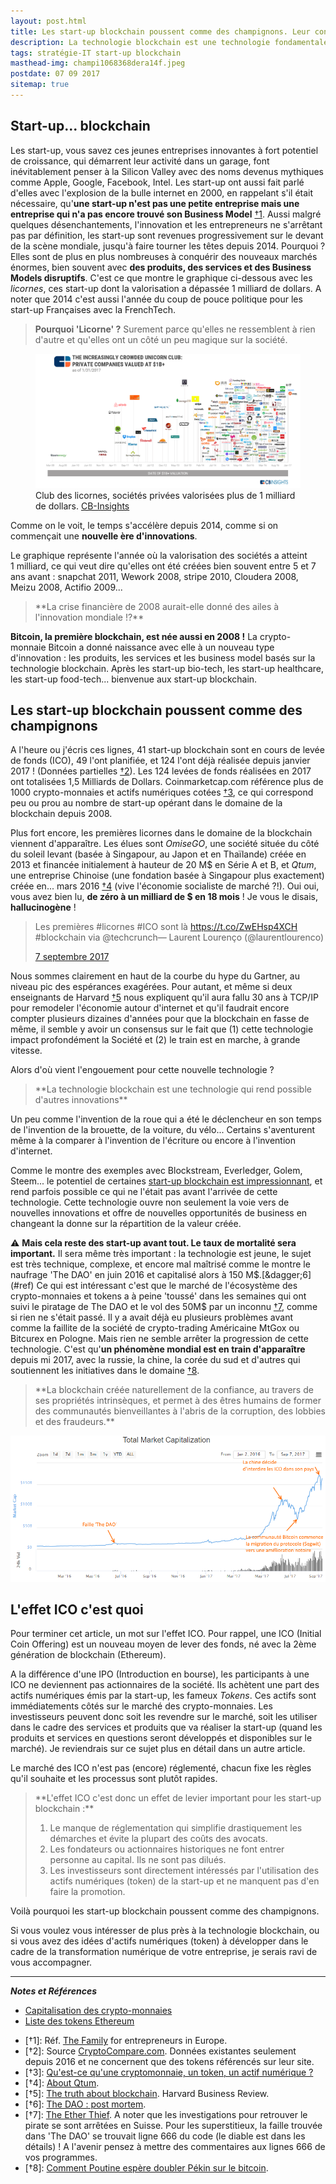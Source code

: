 ```yaml
---
layout: post.html
title: Les start-up blockchain poussent comme des champignons. Leur consommation peut être mortelle... ou hallucinogène. Effet ICO garanti ! 
description: La technologie blockchain est une technologie fondamentale sur laquelle repose d'autres innovations. Certains la compare à l'invention de l'écriture ou encore à l'invention d'internet. La blockchain créée naturellement de la confiance, au travers de ses propriétés intrinsèques, et permet à des êtres humains de former des communautés bienveillantes à l'abris de la corruption, des lobbies et des fraudeurs, c'est pourquoi vous devriez déjà intégrer des initiatives blockchain dans vos projets de transformation numérique. En tout cas la marché n'attend pas.
tags: stratégie-IT start-up blockchain
masthead-img: champi1068368dera14f.jpeg
postdate: 07 09 2017
sitemap: true
---
```


## Start-up... blockchain

Les start-up, vous savez ces jeunes entreprises innovantes à fort potentiel de croissance, qui démarrent leur activité dans un garage, font inévitablement penser à la Silicon Valley avec des noms devenus mythiques comme Apple, Google, Facebook, Intel. Les start-up ont aussi fait parlé d'elles avec l'explosion de la bulle internet en 2000, en rappelant s'il était nécessaire, qu'**une start-up n'est pas une petite entreprise mais une entreprise qui n'a pas encore trouvé son Business Model** [&dagger;1](#ref). Aussi malgré quelques désenchantements, l'innovation et les entrepreneurs ne s'arrêtant pas par définition, les start-up sont revenues progressivement sur le devant de la scène mondiale, jusqu'à faire tourner les têtes depuis 2014. Pourquoi ? Elles sont de plus en plus nombreuses à conquérir des nouveaux marchés énormes, bien souvent avec **des produits, des services et des Business Models disruptifs**. C'est ce que montre le graphique ci-dessous avec les _licornes_, ces start-up dont la valorisation a dépassée 1 milliard de dollars. A noter que 2014 c'est aussi l'année du coup de pouce politique pour les start-up Françaises avec la FrenchTech.

> **Pourquoi 'Licorne' ?** Surement parce qu'elles ne ressemblent à rien d'autre et qu'elles ont un côté un peu magique sur la société.

<figure class="figure"><img src="/assets/noindex/crowded-club-draft-2.png" alt="cb-insight-unicone" class="figure-img img-fluid">
<figcaption class="figure-caption text-center">Club des licornes, sociétés privées valorisées plus de 1 milliard de dollars. <a href="https://www.cbinsights.com/research/increasingly-crowded-unicorn-club/">CB-Insights</a>
</figcaption></figure>

Comme on le voit, le temps s'accélère depuis 2014, comme si on commençait une **nouvelle ère d'innovations**.

Le graphique représente l'année où la valorisation des sociétés a atteint 1&nbsp;milliard, ce qui veut dire qu'elles ont été créées bien souvent entre 5 et 7 ans avant : snapchat 2011, Wework 2008, stripe 2010, Cloudera 2008, Meizu 2008, Actifio 2009...

<blockquote class="quote-info">**La crise financière de 2008 aurait-elle donné des ailes à l'innovation mondiale !?**
</blockquote>

**Bitcoin, la première blockchain, est née aussi en 2008 !** La crypto-monnaie Bitcoin a donné naissance avec elle à un nouveau type d'innovation : les produits, les services et les business model basés sur la technologie blockchain. Après les start-up bio-tech, les start-up healthcare, les start-up food-tech... bienvenue aux start-up blockchain.

## Les start-up blockchain poussent comme des champignons

A l'heure ou j'écris ces lignes, 41 start-up blockchain sont en cours de levée de fonds (ICO), 49 l'ont planifiée, et 124 l'ont déjà réalisée depuis janvier 2017 ! (Données partielles [&dagger;2](#ref)). Les 124 levées de fonds réalisées en 2017 ont totalisées 1,5 Milliards de Dollars. Coinmarketcap.com référence plus de 1000 crypto-monnaies et actifs numériques cotées [&dagger;3](#ref), ce qui correspond peu ou prou au nombre de start-up opérant dans le domaine de la blockchain depuis 2008.

Plus fort encore, les premières licornes dans le domaine de la blockchain viennent d'apparaître. Les élues sont _OmiseGO_, une société située du côté du soleil levant (basée à Singapour, au Japon et en Thaïlande) créée en 2013 et financée initialement à hauteur de 20 M$ en Série A et B, et _Qtum_, une entreprise Chinoise (une fondation basée à Singapour plus exactement) créée en... mars 2016 [&dagger;4](#ref) (vive l'économie socialiste de marché ?!). Oui oui, vous avez bien lu, **de zéro à un milliard de $ en 18 mois** ! Je vous le disais, **hallucinogène** !

<blockquote class="twitter-tweet tw-align-center" data-lang="fr"><p>
Les premières #licornes #ICO sont là <a href="https://t.co/ZwEHsp4XCH">https://t.co/ZwEHsp4XCH</a> #blockchain via @techcrunch&mdash; Laurent Lourenço (@laurentlourenco)</p> <a href="https://twitter.com/laurentlourenco/status/905774413785812994">7 septembre 2017</a>
</blockquote><script id="twitter-wjs" type="text/javascript" async defer src="https://platform.twitter.com/widgets.js" charset="utf-8"></script>

Nous sommes clairement en haut de la courbe du hype du Gartner, au niveau pic des espérances exagérées. Pour autant, et même si deux enseignants de Harvard [&dagger;5](#ref) nous expliquent qu'il aura fallu 30 ans à TCP/IP pour remodeler l'économie autour d'internet et qu'il faudrait encore compter plusieurs dizaines d'années pour que la blockchain en fasse de même, il semble y avoir un consensus sur le fait que (1) cette technologie impact profondément la Société et (2) le train est en marche, à grande vitesse.

Alors d'où vient l'engouement pour cette nouvelle technologie ?

<blockquote class="quote-info">**La technologie blockchain est une technologie qui rend possible d'autres innovations**
</blockquote>

Un peu comme l'invention de la roue qui a été le déclencheur en son temps de l'invention de la brouette, de la voiture, du vélo... Certains s'aventurent même à la comparer à l'invention de l'écriture ou encore à l'invention d'internet.

Comme le montre des exemples avec Blockstream, Everledger, Golem, Steem... le potentiel de certaines [start-up blockchain est impressionnant](/blog/liste-startup-blockchain-potentiel-impressionnant.html), et rend parfois possible ce qui ne l'était pas avant l'arrivée de cette technologie. Cette technologie ouvre non seulement la voie vers de nouvelles innovations et offre de nouvelles opportunités de business en changeant la donne sur la répartition de la valeur créée.

:warning: **Mais cela reste des start-up avant tout. Le taux de mortalité sera important.** Il sera même très important : la technologie est jeune, le sujet est très technique, complexe, et encore mal maîtrisé  comme le montre le naufrage 'The DAO' en juin 2016 et capitalisé alors à 150 M$.[&dagger;6](#ref) Ce qui est intéressant c'est que le marché de l'écosystème des crypto-monnaies et tokens a à peine 'toussé' dans les semaines qui ont suivi le piratage de The DAO et le vol des 50M$ par un inconnu [&dagger;7](#ref), comme si rien ne s'était passé. Il y a avait déjà eu plusieurs problèmes avant comme la faillite de la société de crypto-trading Américaine MtGox ou Bitcurex en Pologne. Mais rien ne semble arrêter la progression de cette technologie. C'est qu'**un phénomène mondial est en train d'apparaître** depuis mi 2017, avec la russie, la chine, la corée du sud et d'autres qui soutiennent les initiatives dans le domaine [&dagger;8](#ref).

<blockquote class="quote-info">**La blockchain créée naturellement de la confiance, au travers de ses propriétés intrinsèques, et permet à des êtres humains de former des communautés bienveillantes à l'abris de la corruption, des lobbies et des fraudeurs.**
</blockquote>

<img class="img-post" src="/assets/img/crypto-marketcap-lourenco-1.png" alt="crypto marketcap lourenco">

## L'effet ICO c'est quoi

Pour terminer cet article, un mot sur l'effet ICO. Pour rappel, une ICO (Initial Coin Offering) est un nouveau moyen de lever des fonds, né avec la 2ème génération de blockchain (Ethereum).

A la différence d'une IPO (Introduction en bourse), les participants à une ICO ne deviennent pas actionnaires de la société. Ils achètent une part des actifs numériques émis par la start-up, les fameux _Tokens_. Ces actifs sont immédiatements côtés sur le marché des crypto-monnaies. Les investisseurs peuvent donc soit les revendre sur le marché, soit les utiliser dans le cadre des services et produits que va réaliser la start-up (quand les produits et services en questions seront développés et disponibles sur le marché). Je reviendrais sur ce sujet plus en détail dans un autre article.

Le marché des ICO n'est pas (encore) réglementé, chacun fixe les règles qu'il souhaite et les processus sont plutôt rapides.

<blockquote class="quote-info">
**L'effet ICO c'est donc un effet de levier important pour les start-up blockchain :**

1. Le manque de réglementation qui simplifie drastiquement les démarches et évite la plupart des coûts des avocats.
1. Les fondateurs ou actionnaires historiques ne font entrer personne au capital. Ils ne sont pas dilués.
1. Les investisseurs sont directement intéressés par l'utilisation des actifs numériques (token) 
de la start-up et ne manquent pas d'en faire la promotion.

</blockquote>

Voilà pourquoi les start-up blockchain poussent comme des champignons.

<p class="alert alert-warning" role="alert">Si vous voulez vous intéresser de plus près à la technologie blockchain, ou si vous avez des idées d'actifs numériques (token) à développer dans le cadre de la transformation numérique de votre entreprise, je serais ravi de vous accompagner.</p>

---

**_Notes et Références_**

- [Capitalisation des crypto-monnaies](https://coinmarketcap.com/)  
- [Liste des tokens Ethereum](https://etherscan.io/tokens)

<span id="ref"></span>

- [&dagger;1]: Réf. [The Family](https://www.thefamily.co/) for entrepreneurs in Europe.
- [&dagger;2]: Source [CryptoCompare.com](https://www.cryptocompare.com/ico/#/ongoing). Données existantes seulement depuis 2016 et ne concernent que des tokens référencés sur leur site.
- [&dagger;3]: [Qu'est-ce qu'une cryptomonnaie, un token, un actif numérique ?](https://www.ethereum-france.com/qu-est-ce-qu-une-cryptomonnaie-token-bitcoin-ether-gnt-gno-dgd-plu-rep-rlc/)
- [&dagger;4]: [About Qtum](https://bitcointalk.org/index.php?topic=1720632.0).
- [&dagger;5]: [The truth about blockchain](https://hbr.org/2017/01/the-truth-about-blockchain). Harvard Business Review.
- [&dagger;6]: [The DAO : post mortem](https://www.ethereum-france.com/the-dao-post-mortem/). 
- [&dagger;7]: [The Ether Thief](https://www.bloomberg.com/features/2017-the-ether-thief/). A noter que les investigations pour retrouver le pirate se sont arrêtées en Suisse. Pour les superstitieux, la faille trouvée dans 'The DAO' se trouvait ligne 666 du code (le diable est dans les détails) ! A l'avenir pensez à mettre des commentaires aux lignes 666 de vos programmes.
- [&dagger;8]: [Comment Poutine espère doubler Pékin sur le bitcoin](https://www.lesechos.fr/finance-marches/marches-financiers/010173601222-comment-poutine-espere-doubler-pekin-sur-le-bitcoin-2107462.php).
